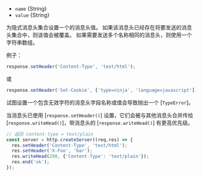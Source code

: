 <!-- YAML
added: v0.4.0
-->

* `name` {String}
* `value` {String}

为隐式消息头集合设置一个的消息头值。
如果该消息头已经存在将要发送的消息头集合中，则该值会被覆盖。
如果需要发送多个名称相同的消息头，则使用一个字符串数组。

例子：

```js
response.setHeader('Content-Type', 'text/html');
```

或

```js
response.setHeader('Set-Cookie', ['type=ninja', 'language=javascript']);
```

试图设置一个包含无效字符的消息头字段名称或值会导致抛出一个 [`TypeError`]。

当消息头已使用 [`response.setHeader()`] 设置，它们会被与其他消息头合并传给 [`response.writeHead()`]，带消息头的 [`response.writeHead()`] 有更高优先级。

```js
// 返回 content-type = text/plain
const server = http.createServer((req,res) => {
  res.setHeader('Content-Type', 'text/html');
  res.setHeader('X-Foo', 'bar');
  res.writeHead(200, {'Content-Type': 'text/plain'});
  res.end('ok');
});
```

